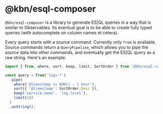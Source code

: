 # @kbn/esql-composer

`@kbn/esql-composer` is a library to generate ES|QL queries in a way that is similar to Observables. Its eventual goal is to be able to create fully typed queries (with autocomplete on column names et cetera).

Every query starts with a source command. Currently only `from` is available. Source commands return a `QueryPipeline`, which allows you to pipe the source data into other commands, and eventually get the ES|QL query as a raw string. Here's an example:

```ts
import { from, where, sort, keep, limit, SortOrder } from '@kbn/esql-composer';

const query = from('logs-*')
  .pipe(
    where('@timestamp >= NOW() - 1 hour'),
    sort({ '@timestamp': SortOrder.Desc }),
    keep('service.name', 'log.level'),
    limit(10)
  )
  .asString();
```
